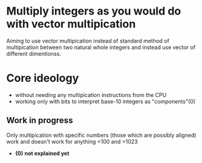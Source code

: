 # Multiply integers as you would do with vector multipication 
Aiming to use vector multipication instead of standard method of multipication between two natural whole integers and instead use vector of different dimentionss. 
# Core ideology
 * without needing any multipication instructions from the CPU
 * working only with bits to interpret base-10 integers as "components"(0)
## Work in progress
Only multipication with specific numbers (those which are possibly aligned) work and doesn't work for anything <100 and >1023

- **(0)** __not explained yet__
